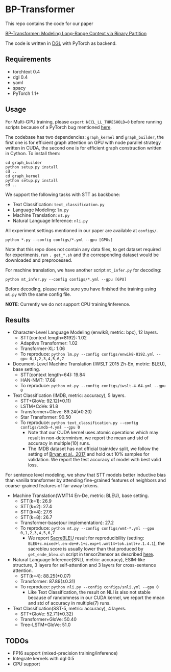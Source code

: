 # BP-Transformer
This repo contains the code for our paper

[BP-Transformer: Modeling Long-Range Context via Binary Partition]()

The code is written in [DGL](https://github.com/dmlc/dgl) with PyTorch as backend.

## Requirements

- torchtext 0.4
- dgl 0.4
- yaml
- spacy
- PyTorch 1.1+

## Usage

For Multi-GPU training, please `export NCCL_LL_THRESHOLD=0` before running scripts because of a PyTorch bug mentioned [here](https://github.com/pytorch/pytorch/issues/20630).

The codebase has two dependencies: `graph_kernel` and `graph_builder`, the first one is for efficient graph attention on GPU with node parallel strategy written in CUDA, the second one is for efficient graph construction written in Cython. To install them:
```
cd graph_builder
python setup.py install
cd ..
cd graph_kernel
python setup.py install
cd ..
``` 

We support the following tasks with STT as backbone:
- Text Classification: `text_classification.py`
- Language Modeling: `lm.py`
- Machine Translation: `mt.py`
- Natural Language Inference: `nli.py`

All experiment settings mentioned in our paper are available at `configs/`.

```
python *.py --config configs/*.yml --gpu [GPUs]
```

Note that this repo does not contain any data files, to get dataset required for experiments, run `. get_*.sh` and the corresponding dataset would be downloaded and preprocessed.

For machine translation, we have another script `mt_infer.py` for decoding:
```
python mt_infer.py --config configs/*.yml --gpu [GPU]
``` 

Before decoding, please make sure you have finished the training using `mt.py` with the same config file.

**NOTE**:
Currently we do not support CPU training/inference.

## Results

- Character-Level Language Modeling (enwik8, metric: bpc), 12 layers.
    - STT(context length=8192): 1.02
    - Adaptive Transformer: 1.02
    - Transformer-XL: 1.06
    - To reproduce: `python lm.py --config configs/enwik8-8192.yml --gpu 0,1,2,3,4,5,6,7`
- Document-Level Machine Translation (IWSLT 2015 Zh-En, metric: BLEU), base setting.
    - STT(context length=64): 19.84
    - HAN-NMT: 17.68
    - To reproduce: `python mt.py --config configs/iwslt-4-64.yml --gpu 0`
- Text Classification (IMDB, metric: accuracy), 5 layers.
    - STT+GloVe: 92.12(±0.11)
    - LSTM+CoVe: 91.8
    - Transformer+Glove: 89.24(±0.20)
    - Star Transformer: 90.50
    - To reproduce: `python text_classification.py --config configs/imdb-4.yml --gpu 0`
        - Note that our CUDA kernel uses atomic operations which may result in non-determinism, we report the mean and std of accuracy in multiple(10) runs.
        - The IMDB dataset has not official train/dev split, we follow the setting of [Bryan et al., 2017](https://arxiv.org/pdf/1708.00107.pdf) and hold out 10% samples for validation. We report the test accuracy of model with best valid loss.

For sentence level modeling, we show that STT models better inductive bias than vanilla transformer by attending fine-grained features of neighbors and coarse-grained features of far-away tokens.
- Machine Translation(WMT14 En-De, metric: BLEU), base setting.
    - STT(k=1): 26.9
    - STT(k=2): 27.4
    - STT(k=4): 27.6
    - STT(k=8): 26.7
    - Transformer-base(our implementation): 27.2
    - To reproduce: `python mt.py --config configs/wmt-*.yml --gpu 0,1,2,3,4,5,6,7`
        - We report [SacreBLEU](https://github.com/mjpost/sacreBLEU) result for reproducibility (setting: `BLEU+c.mixed+l.en-de+#.1+s.exp+t.wmt14+tok.intl+v.1.4.1`), the sacrebleu score is usually lower than that produced by `get_ende_bleu.sh` script in tensor2tensor as described [here](https://github.com/tensorflow/tensor2tensor/issues/317). 
- Natural Language Inference(SNLI, metric: accuracy), ESIM-like structure, 3 layers for self-attention and 3 layers for cross-sentence attention.
    - STT(k=4): 88.25(±0.07)
    - Transformer: 87.89(±0.31)
    - To reproduce: `python nli.py --config configs/snli.yml --gpu 0` 
        - Like Text Classification, the result on NLI is also not stable because of randomness in our CUDA kernel, we report the mean and std of accuracy in multiple(7) runs.
- Text Classification(SST-5, metric: accuracy), 4 layers.
    - STT+GloVe: 52.71(±0.32)
    - Transformer+GloVe: 50.40
    - Tree-LSTM+GloVe: 51.0

## TODOs

- FP16 support (mixed-precision training/inference)
- Integrate kernels with dgl 0.5
- CPU support
